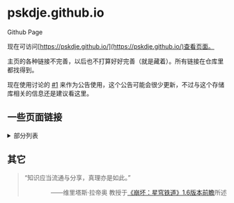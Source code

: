 # pskdje.github.io

Github Page

现在可访问[https://pskdje.github.io/](https://pskdje.github.io/)查看页面。

主页的各种链接不完善，以后也不打算好好完善（就是藏着）。所有链接在仓库里都找得到。

现在使用讨论的 [#1](https://github.com/pskdje/pskdje.github.io/discussions/1) 来作为公告使用，这个公告可能会很少更新，不过与这个存储库相关的信息还是建议看这里。

## 一些页面链接

<details>
<summary>部分列表</summary>

**这些链接并不完整，有的链接可能需要一些配置才能使用。**~~*相关文档可能还分散在各处。*~~

[post列表](https://pskdje.github.io/posts/list/)

[time.html](https://pskdje.github.io/assets/time.html)

[audioplay.html](https://pskdje.github.io/assets/audioplay.html)

</details>

## 其它

> <span title="知识理应共享，信息亦是如此。">“知识应当流通与分享，真理亦是如此。”</span>
> 
> <p style="text-align:end;">——维里塔斯·拉帝奥 教授于<a target="_blank" href="https://www.bilibili.com/video/BV1si4y1e7GL/?t=1800" referrerpolicy="no-referrer">《崩坏：星穹铁道》1.6版本前瞻</a>所述</p>
